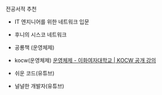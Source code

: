 전공서적 추천

- IT 엔지니어를 위한 네트워크 입문

- 후니의 시스코 네트워크 

- 공룡책 (운영체제)

- kocw(운영체제) [운영체제 - 이화여자대학교 | KOCW 공개 강의](http://www.kocw.net/home/search/kemView.do?kemId=1046323)

- 쉬운 코드(유튜브)

- 널널한 개발자(유튜브)


